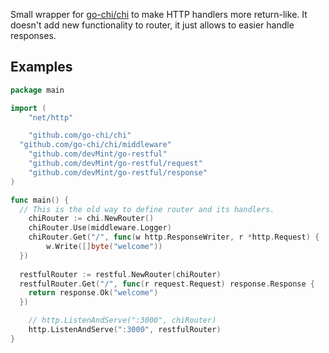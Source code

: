 Small wrapper for [go-chi/chi](https://github.com/go-chi/chi) to make HTTP handlers more return-like. It doesn't add new functionality to router, it just allows to easier handle responses.

## Examples

```go
package main

import (
	"net/http"

	"github.com/go-chi/chi"
  "github.com/go-chi/chi/middleware"
	"github.com/devMint/go-restful"
	"github.com/devMint/go-restful/request"
	"github.com/devMint/go-restful/response"
)

func main() {
  // This is the old way to define router and its handlers.
	chiRouter := chi.NewRouter()
	chiRouter.Use(middleware.Logger)
	chiRouter.Get("/", func(w http.ResponseWriter, r *http.Request) {
		w.Write([]byte("welcome"))
  })
  
  restfulRouter := restful.NewRouter(chiRouter)
  restfulRouter.Get("/", func(r request.Request) response.Response {
    return response.Ok("welcome")
  })

	// http.ListenAndServe(":3000", chiRouter)
	http.ListenAndServe(":3000", restfulRouter)
}
```